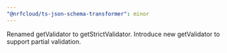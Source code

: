 ```yaml
---
"@nrfcloud/ts-json-schema-transformer": minor
---
```


Renamed getValidator to getStrictValidator. Introduce new getValidator to support partial validation.
